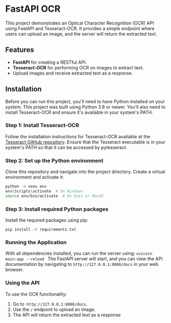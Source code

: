 # FastAPI OCR

This project demonstrates an Optical Character Recognition (OCR) API using FastAPI and Tesseract-OCR. It provides a simple endpoint where users can upload an image, and the server will return the extracted text.

## Features

- **FastAPI** for creating a RESTful API.
- **Tesseract-OCR** for performing OCR on images to extract text.
- Upload images and receive extracted text as a response.

## Installation

Before you can run this project, you'll need to have Python installed on your system. This project was built using Python 3.8 or newer. You'll also need to install Tesseract-OCR and ensure it's available in your system's PATH.

### Step 1: Install Tesseract-OCR

Follow the installation instructions for Tesseract-OCR available at the [Tesseract GitHub repository](https://github.com/tesseract-ocr/tesseract). Ensure that the Tesseract executable is in your system's PATH so that it can be accessed by pytesseract.

### Step 2: Set up the Python environment

Clone this repository and navigate into the project directory. Create a virtual environment and activate it:

```bash
python -m venv env
env\Scripts\activate  # On Windows
source env/bin/activate  # On Unix or MacOS
```


### Step 3: Install required Python packages
Install the required packages using pip:

`pip install -r requirements.txt
`

### Running the Application
With all dependencies installed, you can run the server using:
`uvicorn main:app --reload
`
The FastAPI server will start, and you can view the API documentation by navigating to `http://127.0.0.1:8000/docs` in your web browser.


### Using the API
To use the OCR functionality:

1. Go to` http://127.0.0.1:8000/docs`.
2. Use the `/` endpoint to upload an image.
3. The API will return the extracted text as a response

